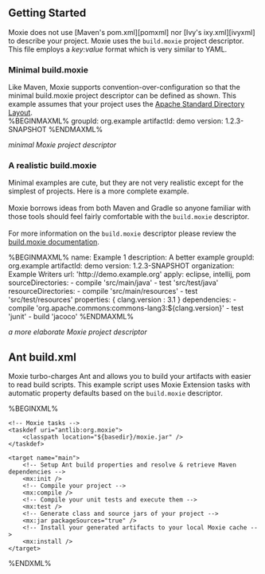 ## Getting Started

Moxie does not use [Maven's pom.xml][pomxml] nor [Ivy's ixy.xml][ivyxml] to describe your project.  Moxie uses the `build.moxie` project descriptor.  This file employs a *key:value* format which is very similar to YAML.

### Minimal build.moxie
<div class="row">
<div class="span8">
Like Maven, Moxie supports convention-over-configuration so that the minimal build.moxie project descriptor can be defined as shown.  This example assumes that your project uses the <a href="http://maven.apache.org/guides/introduction/introduction-to-the-standard-directory-layout.html">Apache Standard Directory Layout</a>.
</div>

<div class="span4">
%BEGINMAXML%
groupId: org.example
artifactId: demo
version: 1.2.3-SNAPSHOT
%ENDMAXML%

<i>minimal Moxie project descriptor</i>
</div></div>

### A realistic build.moxie

<div class="row">
<div class="span6">

Minimal examples are cute, but they are not very realistic except for the simplest of projects.  Here is a more complete example.
<br/><br/>
Moxie borrows ideas from both Maven and Gradle so anyone familiar with those tools should feel fairly comfortable with the <code>build.moxie</code> descriptor.
<br/><br/>
For more information on the <code>build.moxie</code> descriptor please review the <a href="moxiedescriptor.html">build.moxie documentation</a>.
</div>

<div class="span6">
%BEGINMAXML%
name: Example 1
description: A better example
groupId: org.example
artifactId: demo
version: 1.2.3-SNAPSHOT
organization: Example Writers
url: 'http://demo.example.org'
apply: eclipse, intellij, pom
sourceDirectories:
- compile 'src/main/java'
- test 'src/test/java'
resourceDirectories:
- compile 'src/main/resources'
- test 'src/test/resources'
properties: {
  clang.version : 3.1
}
dependencies:
- compile 'org.apache.commons:commons-lang3:${clang.version}'
- test 'junit'
- build 'jacoco'
%ENDMAXML%

<i>a more elaborate Moxie project descriptor</i>
</div></div>

## Ant build.xml

<div class="row">
<div class="span8">
Moxie turbo-charges Ant and allows you to build your artifacts with easier to read build scripts.
This example script uses Moxie Extension tasks with automatic property defaults based on the <code>build.moxie</code> descriptor.
<p />
%BEGINXML%
<?xml version="1.0" encoding="UTF-8"?>
<project default="main" xmlns:mx="antlib:org.moxie">

    <!-- Moxie tasks -->
    <taskdef uri="antlib:org.moxie">
        <classpath location="${basedir}/moxie.jar" />
    </taskdef>

    <target name="main">
        <!-- Setup Ant build properties and resolve & retrieve Maven dependencies -->
        <mx:init />
        <!-- Compile your project -->
        <mx:compile />
        <!-- Compile your unit tests and execute them -->
        <mx:test />
        <!-- Generate class and source jars of your project -->
        <mx:jar packageSources="true" />
        <!-- Install your generated artifacts to your local Moxie cache -->
        <mx:install />
    </target>

</project>
%ENDXML%

</div>
<div class="span4">
</div></div>

